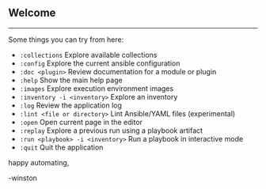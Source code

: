 ## Welcome
----------------------------------------------------------------------------------------------------------

Some things you can try from here:
- `:collections`                                          Explore available collections
- `:config`                                               Explore the current ansible configuration
- `:doc <plugin>`                                         Review documentation for a module or plugin
- `:help`                                                 Show the main help page
- `:images`                                               Explore execution environment images
- `:inventory -i <inventory>`                             Explore an inventory
- `:log`                                                  Review the application log
- `:lint <file or directory>`                             Lint Ansible/YAML files (experimental)
- `:open`                                                 Open current page in the editor
- `:replay`                                               Explore a previous run using a playbook artifact
- `:run <playbook> -i <inventory>`                        Run a playbook in interactive mode
- `:quit`                                                 Quit the application

happy automating,

-winston
